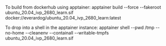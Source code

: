 To build from dockerhub using apptainer:
apptainer build --force --fakeroot ubuntu_20.04_ivp_2680_learn.sif docker://everardog/ubuntu_20.04_ivp_2680_learn:latest

To drop into a shell in the apptainer instance:
apptainer shell --pwd /tmp --no-home --cleanenv --containall --writable-tmpfs ubuntu_20.04_ivp_2680_learn.sif
